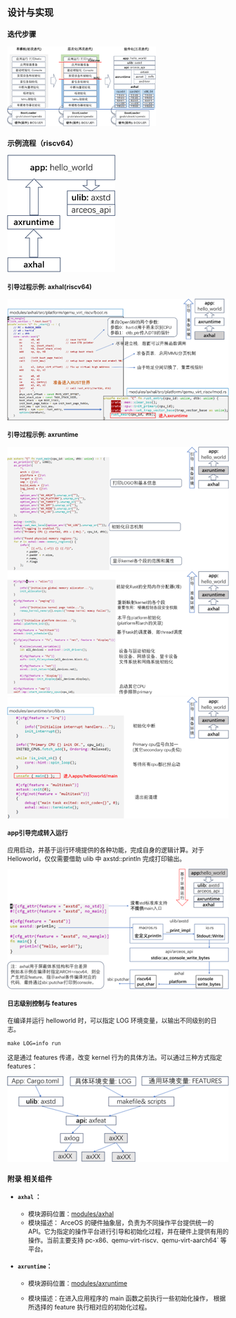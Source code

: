 ## 设计与实现

### 迭代步骤

<img src="./img/img3_2.png" alt="image-20230905151445642" style="zoom: 33%;" />

### 示例流程（riscv64）

<img src="./img/img3_3.png" alt="image-20230905151554560" style="zoom:50%;" />

#### 引导过程示例: axhal(riscv64)

<img src="./img/img3_4.png" alt="image-20230905151803155" style="zoom: 50%;" />

#### 引导过程示例: axruntime

<img src="./img/img3_5.png" alt="image-20230905152234898" style="zoom:50%;" />

<img src="./img/img3_6.png" alt="image-20230905152308892" style="zoom:50%;" />

<img src="./img/img3_7.png" alt="image-20230905152347065" style="zoom:50%;" />

#### app引导完成转入运行

应用启动，并基于运行环境提供的各种功能，完成自身的逻辑计算。对于 Helloworld，仅仅需要借助 ulib 中 axstd::println 完成打印输出。

<img src="./img/img3_8.png" alt="image-20230905152554161" style="zoom:50%;" />

#### 日志级别控制与 features

在编译并运行 helloworld 时，可以指定 LOG 环境变量，以输出不同级别的日志。

```
make LOG=info run
```

这是通过 features 传递，改变 kernel 行为的具体方法。可以通过三种方式指定 features：

<img src="./img/img3_9.png" alt="image-20230905161958548" style="zoom:50%;" />

###  附录 相关组件

- #### ```axhal``` ：

  - 模块源码位置：[modules/axhal]( https://github.com/rcore-os/arceos/tree/main/modules/axhal)
  - 模块描述： ArceOS 的硬件抽象层，负责为不同操作平台提供统一的 API。它为指定的操作平台进行引导和初始化过程，并在硬件上提供有用的操作。当前主要支持 pc-x86`、`qemu-virt-riscv`、`qemu-virt-aarch64` 等平台。

- #### ```axruntime```：

  - 模块源码位置：[modules/axruntime]((https://github.com/rcore-os/arceos/tree/main/modules/axruntime) )


  - 模块描述：在进入应用程序的 main 函数之前执行一些初始化操作， 根据所选择的 feature 执行相对应的初始化过程。

